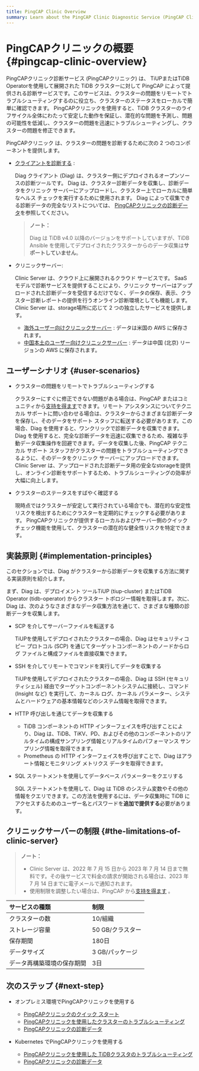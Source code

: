 ```yaml
---
title: PingCAP Clinic Overview
summary: Learn about the PingCAP Clinic Diagnostic Service (PingCAP Clinic), including tool components, user scenarios, and implementation principles.
---
```


# PingCAPクリニックの概要 {#pingcap-clinic-overview}

PingCAPクリニック診断サービス (PingCAPクリニック) は、 TiUPまたはTiDB Operatorを使用して展開された TiDB クラスターに対して PingCAP によって提供される診断サービスです。このサービスは、クラスターの問題をリモートでトラブルシューティングするのに役立ち、クラスターのステータスをローカルで簡単に確認できます。 PingCAPクリニックを使用すると、TiDB クラスターのライフサイクル全体にわたって安定した動作を保証し、潜在的な問題を予測し、問題の可能性を低減し、クラスターの問題を迅速にトラブルシューティングし、クラスターの問題を修正できます。

PingCAPクリニック は、クラスターの問題を診断するために次の 2 つのコンポーネントを提供します。

-   [<a href="https://github.com/pingcap/diag">クライアントを診断する</a>](https://github.com/pingcap/diag) :

    Diag クライアント (Diag) は、クラスター側にデプロイされるオープンソースの診断ツールです。 Diag は、クラスター診断データを収集し、診断データをクリニック サーバーにアップロードし、クラスター上でローカルに簡単なヘルス チェックを実行するために使用されます。 Diag によって収集できる診断データの完全なリストについては、 [<a href="/clinic/clinic-data-instruction-for-tiup.md">PingCAPクリニックの診断データ</a>](/clinic/clinic-data-instruction-for-tiup.md)を参照してください。

    > **ノート：**
    >
    > Diag は TiDB v4.0 以降のバージョンをサポートしていますが、TiDB Ansible を使用してデプロイされたクラスターからのデータ収集は**サポートしていません**。

-   クリニックサーバー:

    Clinic Server は、クラウド上に展開されるクラウド サービスです。 SaaS モデルで診断サービスを提供することにより、クリニック サーバーはアップロードされた診断データを受信するだけでなく、データの保存、表示、クラスター診断レポートの提供を行うオンライン診断環境としても機能します。 Clinic Server は、storage場所に応じて 2 つの独立したサービスを提供します。

    -   [<a href="https://clinic.pingcap.com">海外ユーザー向けクリニックサーバー</a>](https://clinic.pingcap.com) : データは米国の AWS に保存されます。
    -   [<a href="https://clinic.pingcap.com.cn">中国本土のユーザー向けクリニックサーバー</a>](https://clinic.pingcap.com.cn) : データは中国 (北京) リージョンの AWS に保存されます。

## ユーザーシナリオ {#user-scenarios}

-   クラスターの問題をリモートでトラブルシューティングする

    クラスターにすぐに修正できない問題がある場合は、PingCAP またはコミュニティから[<a href="/support.md">支持を得ます</a>](/support.md)できます。リモート アシスタンスについてテクニカル サポートに問い合わせる場合は、クラスターからさまざまな診断データを保存し、そのデータをサポート スタッフに転送する必要があります。この場合、Diag を使用すると、ワンクリックで診断データを収集できます。 Diag を使用すると、完全な診断データを迅速に収集できるため、複雑な手動データ収集操作を回避できます。データを収集した後、PingCAP テクニカル サポート スタッフがクラスターの問題をトラブルシューティングできるように、そのデータをクリニック サーバーにアップロードできます。 Clinic Server は、アップロードされた診断データ用の安全なstorageを提供し、オンライン診断をサポートするため、トラブルシューティングの効率が大幅に向上します。

-   クラスターのステータスをすばやく確認する

    現時点ではクラスターが安定して実行されている場合でも、潜在的な安定性リスクを検出するためにクラスターを定期的にチェックする必要があります。 PingCAPクリニックが提供するローカルおよびサーバー側のクイック チェック機能を使用して、クラスターの潜在的な健全性リスクを特定できます。

## 実装原則 {#implementation-principles}

このセクションでは、Diag がクラスターから診断データを収集する方法に関する実装原則を紹介します。

まず、Diag は、デプロイメント ツールTiUP (tiup-cluster) またはTiDB Operator (tidb-operator) からクラスター トポロジー情報を取得します。次に、Diag は、次のようなさまざまなデータ収集方法を通じて、さまざまな種類の診断データを収集します。

-   SCP を介してサーバーファイルを転送する

    TiUPを使用してデプロイされたクラスターの場合、Diag はセキュリティコピー プロトコル (SCP) を通じてターゲットコンポーネントのノードからログ ファイルと構成ファイルを直接収集できます。

-   SSH を介してリモートでコマンドを実行してデータを収集する

    TiUPを使用してデプロイされたクラスターの場合、Diag は SSH (セキュリティシェル) 経由でターゲットコンポーネントシステムに接続し、コマンド (Insight など) を実行して、カーネル ログ、カーネル パラメーター、システムとハードウェアの基本情報などのシステム情報を取得できます。

-   HTTP 呼び出しを通じてデータを収集する

    -   TiDB コンポーネントの HTTP インターフェイスを呼び出すことにより、Diag は、TiDB、TiKV、PD、およびその他のコンポーネントのリアルタイムの構成サンプリング情報とリアルタイムのパフォーマンス サンプリング情報を取得できます。
    -   Prometheus の HTTP インターフェイスを呼び出すことで、Diag はアラート情報とモニタリング メトリクス データを取得できます。

-   SQL ステートメントを使用してデータベース パラメーターをクエリする

    SQL ステートメントを使用して、Diag は TiDB のシステム変数やその他の情報をクエリできます。この方法を使用するには、データ収集時に TiDB にアクセスするためのユーザー名とパスワードを**追加で提供する**必要があります。

## クリニックサーバーの制限 {#the-limitations-of-clinic-server}

> **ノート：**
>
> -   Clinic Server は、2022 年 7 月 15 日から 2023 年 7 月 14 日まで無料です。その後サービスで料金の請求が開始される場合は、2023 年 7 月 14 日までに電子メールで通知されます。
> -   使用制限を調整したい場合は、PingCAP から[<a href="/support.md">支持を得ます</a>](/support.md) 。

| サービスの種類       | 制限          |
| :------------ | :---------- |
| クラスターの数       | 10/組織       |
| ストレージ容量       | 50 GB/クラスター |
| 保存期間          | 180日        |
| データサイズ        | 3 GB/パッケージ  |
| データ再構築環境の保存期間 | 3日          |

## 次のステップ {#next-step}

-   オンプレミス環境でPingCAPクリニックを使用する
    -   [<a href="/clinic/quick-start-with-clinic.md">PingCAPクリニックのクイック スタート</a>](/clinic/quick-start-with-clinic.md)
    -   [<a href="/clinic/clinic-user-guide-for-tiup.md">PingCAPクリニックを使用したクラスターのトラブルシューティング</a>](/clinic/clinic-user-guide-for-tiup.md)
    -   [<a href="/clinic/clinic-data-instruction-for-tiup.md">PingCAPクリニックの診断データ</a>](/clinic/clinic-data-instruction-for-tiup.md)

-   Kubernetes でPingCAPクリニックを使用する
    -   [<a href="https://docs.pingcap.com/tidb-in-kubernetes/stable/clinic-user-guide">PingCAPクリニックを使用した TiDBクラスタのトラブルシューティング</a>](https://docs.pingcap.com/tidb-in-kubernetes/stable/clinic-user-guide)
    -   [<a href="https://docs.pingcap.com/tidb-in-kubernetes/stable/clinic-data-collection">PingCAPクリニックの診断データ</a>](https://docs.pingcap.com/tidb-in-kubernetes/stable/clinic-data-collection)
